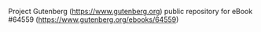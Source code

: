 Project Gutenberg (https://www.gutenberg.org) public repository for
eBook #64559 (https://www.gutenberg.org/ebooks/64559)
